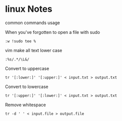 # linux Notes
common commands usage

When you've forgotten to open a file with sudo
```
:w !sudo tee %
```
vim make all text lower case
```
:%s/.*/\L&/
```
Convert to uppercase
```
tr '[:lower:]' '[:upper:]' < input.txt > output.txt
```
Convert to lowercase
```
tr '[:upper:]' '[:lower:]' < input.txt > output.txt
```
Remove whitespace
```
tr -d ' ' < input.file > output.file
```
